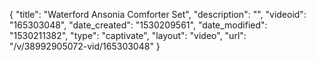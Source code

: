 {
    "title": "Waterford Ansonia Comforter Set",
    "description": "",
    "videoid": "165303048",
    "date_created": "1530209561",
    "date_modified": "1530211382",
    "type": "captivate",
    "layout": "video",
    "url": "\/v\/38992905072-vid\/165303048"
}